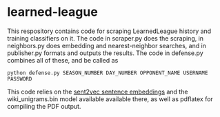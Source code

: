 # learned-league
This respository contains code for scraping LearnedLeague history and training classifiers on it. The code in scraper.py does the scraping, in neighbors.py does embedding and nearest-neighbor searches, and in publisher.py formats and outputs the results. The code in defense.py combines all of these, and be called as

```
python defense.py SEASON_NUMBER DAY_NUMBER OPPONENT_NAME USERNAME PASSWORD
``` 

This code relies on the [sent2vec sentence embeddings](https://github.com/epfml/sent2vec) and the wiki_unigrams.bin model available available there, as well as pdflatex for compiling the PDF output. 
